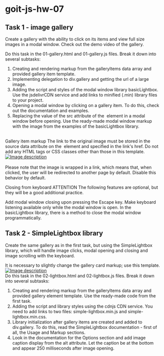 # goit-js-hw-07

<h2>Task 1 - image gallery</h2>
Create a gallery with the ability to click on its items and view full size images in a modal window. Check out the demo video of the gallery.

Do this task in the 01-gallery.html and 01-gallery.js files. Break it down into several subtasks:

1. Creating and rendering markup from the galleryItems data array and provided gallery item template.
2. Implementing delegation to div.gallery and getting the url of a large image.
3. Adding the script and styles of the modal window library basicLightbox. Use the jsdelivrCDN service and add links to minified (.min) library files to your project.
4. Opening a modal window by clicking on a gallery item. To do this, check out the documentation and examples.
5. Replacing the value of the src attribute of the <img> element in a modal window before opening. Use the ready-made modal window markup with the image from the examples of the basicLightbox library.
<br>
Gallery item markup
The link to the original image must be stored in the source data attribute on the <img> element and specified in the link's href. Do not add any HTML tags or CSS classes other than those in this template.
<br>
<div class="gallery__item">
  <a class="gallery__link" href="large-image.jpg">
    <img
      class="gallery__image"
      src="small-image.jpg"
      data-source="large-image.jpg"
      alt="Image description"
    />
  </a>
</div>
<br>
Please note that the image is wrapped in a link, which means that, when clicked, the user will be redirected to another page by default. Disable this behavior by default.

Closing from keyboard
ATTENTION
The following features are optional, but they will be a good additional practice.

Add modal window closing upon pressing the Escape key. Make keyboard listening available only while the modal window is open. In the basicLightbox library, there is a method to close the modal window programmatically.

<h2>Task 2 - SimpleLightbox library</h2>
Create the same gallery as in the first task, but using the SimpleLightbox library, which will handle image clicks, modal opening and closing and image scrolling with the keyboard.

It is necessary to slightly change the gallery card markup; use this template.
<br>
<a class="gallery__item" href="large-image.jpg">
<img class="gallery__image" src="small-image.jpg" alt="Image description" />
</a>
<br>
Do this task in the 02-lightbox.html and 02-lightbox.js files. Break it down into several subtasks:

1. Creating and rendering markup from the galleryItems data array and provided gallery element template. Use the ready-made code from the first task.
2. Adding the script and library styles using the cdnjs CDN service. You need to add links to two files: simple-lightbox.min.js and simple-lightbox.min.css.
3. Library initialization after gallery items are created and added to div.gallery. To do this, read the SimpleLightbox documentation - first of all, the Usage and Markup sections.
4. Look in the documentation for the Options section and add image caption display from the alt attribute. Let the caption be at the bottom and appear 250 milliseconds after image opening.
